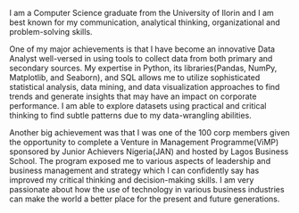   I am a Computer Science graduate from the University of Ilorin and I am best known for my communication, analytical thinking, organizational and problem-solving skills.

  One of my major achievements is that I have become an innovative Data Analyst well-versed in using tools to collect data from both primary and secondary sources.  My expertise in Python, its libraries(Pandas, NumPy, Matplotlib, and Seaborn), and SQL allows me to utilize sophisticated statistical analysis, data mining, and data visualization approaches to find trends and generate insights that may have an impact on corporate performance. I am able to explore datasets using practical and critical thinking to find subtle patterns due to my data-wrangling abilities.

  Another big achievement was that I was one of the 100 corp members given the opportunity to complete a Venture in Management Programme(ViMP) sponsored by Junior Achievers Nigeria(JAN) and hosted by Lagos Business School. The program exposed me to various aspects of leadership and business management and strategy which I can confidently say has improved my critical thinking and decision-making skills. 
    I am very passionate about how the use of technology in various business industries can make the world a better place for the present and future generations. 

<!---
LemmyFee/LemmyFee is a ✨ special ✨ repository because its `README.md` (this file) appears on your GitHub profile.
You can click the Preview link to take a look at your changes.
--->
